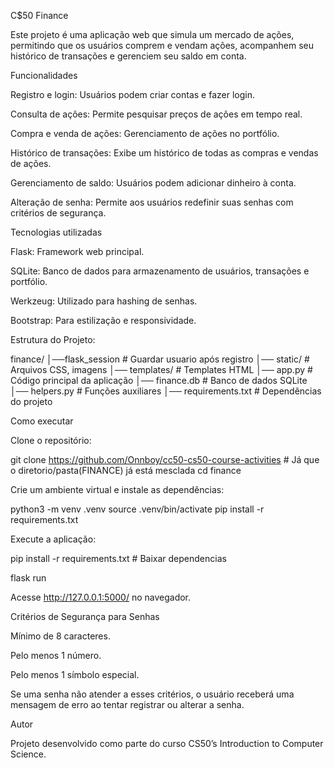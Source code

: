 C$50 Finance

Este projeto é uma aplicação web que simula um mercado de ações, permitindo que os usuários comprem e vendam ações, acompanhem seu histórico de transações e gerenciem seu saldo em conta.

Funcionalidades

Registro e login: Usuários podem criar contas e fazer login.

Consulta de ações: Permite pesquisar preços de ações em tempo real.

Compra e venda de ações: Gerenciamento de ações no portfólio.

Histórico de transações: Exibe um histórico de todas as compras e vendas de ações.

Gerenciamento de saldo: Usuários podem adicionar dinheiro à conta.

Alteração de senha: Permite aos usuários redefinir suas senhas com critérios de segurança.

Tecnologias utilizadas

Flask: Framework web principal.

SQLite: Banco de dados para armazenamento de usuários, transações e portfólio.

Werkzeug: Utilizado para hashing de senhas.

Bootstrap: Para estilização e responsividade.

Estrutura do Projeto:

finance/
│──flask_session          # Guardar usuario após registro
│── static/               # Arquivos CSS, imagens
│── templates/            # Templates HTML
│── app.py                # Código principal da aplicação
│── finance.db            # Banco de dados SQLite
│── helpers.py            # Funções auxiliares
│── requirements.txt      # Dependências do projeto

Como executar

Clone o repositório:

git clone https://github.com/Onnboy/cc50-cs50-course-activities # Já que o diretorio/pasta(FINANCE) já está mesclada 
cd finance

Crie um ambiente virtual e instale as dependências:

python3 -m venv .venv
source .venv/bin/activate
pip install -r requirements.txt

Execute a aplicação:

pip install -r requirements.txt # Baixar dependencias

flask run

Acesse http://127.0.0.1:5000/ no navegador.

Critérios de Segurança para Senhas

Mínimo de 8 caracteres.

Pelo menos 1 número.

Pelo menos 1 símbolo especial.

Se uma senha não atender a esses critérios, o usuário receberá uma mensagem de erro ao tentar registrar ou alterar a senha.

Autor

Projeto desenvolvido como parte do curso CS50’s Introduction to Computer Science.

